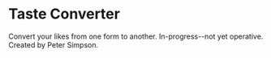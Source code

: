 # Taste Converter

Convert your likes from one form to another. In-progress--not yet operative. Created by Peter Simpson.
